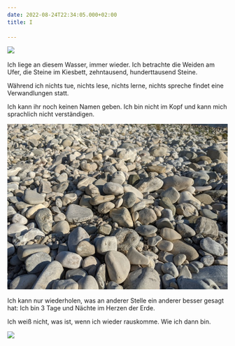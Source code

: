 ```yaml
---
date: 2022-08-24T22:34:05.000+02:00
title: I

---
```


![](/uploads/pxl_20220824_155407669.jpg)

Ich liege an diesem Wasser, immer wieder. Ich betrachte die Weiden am Ufer, die Steine im Kiesbett, zehntausend, hunderttausend Steine.

Während ich nichts tue, nichts lese, nichts lerne, nichts spreche findet eine Verwandlungen statt.

Ich kann ihr noch keinen Namen geben. Ich bin nicht im Kopf und kann mich sprachlich nicht verständigen.

![](/uploads/pxl_20220824_155907983.jpg)

Ich kann nur wiederholen, was an anderer Stelle ein anderer besser gesagt hat: Ich bin 3 Tage und Nächte im Herzen der Erde.

Ich weiß nicht, was ist, wenn ich wieder rauskomme. Wie ich dann bin.

![](/uploads/pxl_20220824_160950540.jpg)